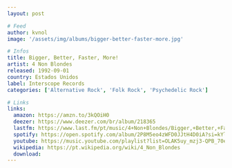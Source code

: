 ```yaml
---
layout: post

# Feed
author: kvnol
image: '/assets/img/albums/bigger-better-faster-more.jpg'

# Infos
title: Bigger, Better, Faster, More!
artist: 4 Non Blondes
released: 1992-09-01
country: Estados Unidos
label: Interscope Records
categories: ['Alternative Rock', 'Folk Rock', 'Psychedelic Rock']

# Links
links:
  amazon: https://amzn.to/3kQOiH0
  deezer: https://www.deezer.com/br/album/218365
  lastfm: https://www.last.fm/pt/music/4+Non+Blondes/Bigger,+Better,+Faster,+More!
  spotify: https://open.spotify.com/album/2P8M5eo4zWFD0JJtH4D0iA?si=kYloav7eTsCGXDMhm5DEFQ
  youtube: https://music.youtube.com/playlist?list=OLAK5uy_mzj3-QPB_70e3X9mmQV8ElewPuHx60h0Y
  wikipedia: https://pt.wikipedia.org/wiki/4_Non_Blondes
  download:
---
```

